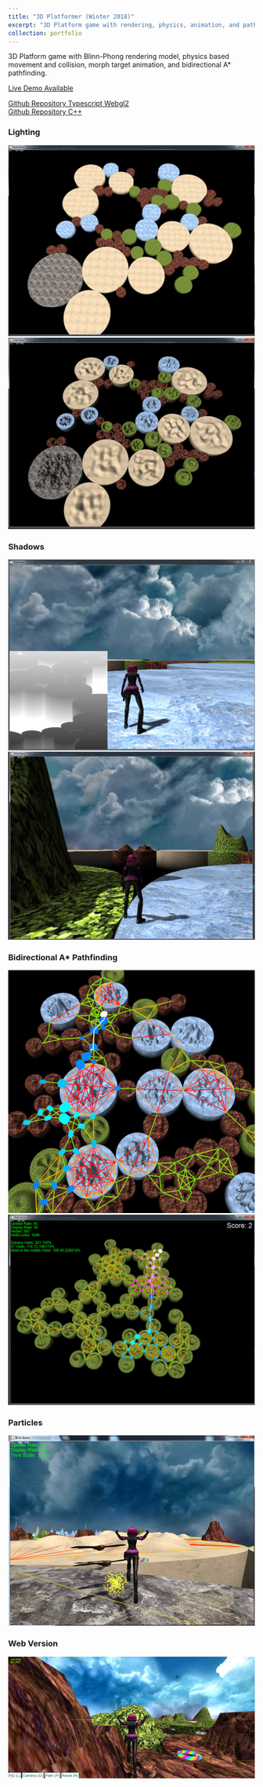 ```yaml
---
title: "3D Platformer (Winter 2018)"
excerpt: "3D Platform game with rendering, physics, animation, and pathfinding<br/><img src='/images/cs409/a-3.jpg'>"
collection: portfolio
---
```


3D Platform game with Blinn-Phong rendering model, physics based movement and collision, morph target animation, and bidirectional A* pathfinding.

[Live Demo Available](https://iwanttoeatyo.github.io/CS409-A6-Typescript-WebGL2/index.html)

[Github Repository Typescript Webgl2](https://github.com/iwanttoeatyo/CS409-A6-Typescript-WebGL2)  
[Github Repository C++](https://github.com/iwanttoeatyo/CS409-201810-A6)  

### Lighting
![](/images/cs409/a-2.jpg)
![](/images/cs409/a-1.jpg)

### Shadows
![](/images/cs409/a-6.jpg)
![](/images/cs409/a-7.jpg)

### Bidirectional A* Pathfinding
![](/images/cs409/a-4.jpg)
![](/images/cs409/a-5.jpg)

### Particles
![](/images/cs409/a-3.jpg)

### Web Version
![](/images/cs409/a-0.jpg)

